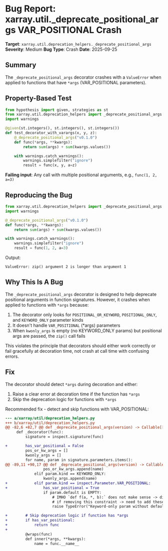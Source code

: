 # Bug Report: xarray.util._deprecate_positional_args VAR_POSITIONAL Crash

**Target**: `xarray.util.deprecation_helpers._deprecate_positional_args`
**Severity**: Medium
**Bug Type**: Crash
**Date**: 2025-09-25

## Summary

The `_deprecate_positional_args` decorator crashes with a `ValueError` when applied to functions that have `*args` (VAR_POSITIONAL parameters).

## Property-Based Test

```python
from hypothesis import given, strategies as st
from xarray.util.deprecation_helpers import _deprecate_positional_args
import warnings

@given(st.integers(), st.integers(), st.integers())
def test_decorator_with_varargs(x, y, z):
    @_deprecate_positional_args("v0.1.0")
    def func(*args, **kwargs):
        return sum(args) + sum(kwargs.values())

    with warnings.catch_warnings():
        warnings.simplefilter("ignore")
        result = func(x, y, a=z)
```

**Failing input**: Any call with multiple positional arguments, e.g., `func(1, 2, a=3)`

## Reproducing the Bug

```python
from xarray.util.deprecation_helpers import _deprecate_positional_args
import warnings

@_deprecate_positional_args("v0.1.0")
def func(*args, **kwargs):
    return sum(args) + sum(kwargs.values())

with warnings.catch_warnings():
    warnings.simplefilter("ignore")
    result = func(1, 2, a=3)
```

Output:
```
ValueError: zip() argument 2 is longer than argument 1
```

## Why This Is A Bug

The `_deprecate_positional_args` decorator is designed to help deprecate positional arguments in function signatures. However, it crashes when applied to functions with `*args` because:

1. The decorator only looks for `POSITIONAL_OR_KEYWORD`, `POSITIONAL_ONLY`, and `KEYWORD_ONLY` parameter kinds
2. It doesn't handle `VAR_POSITIONAL` (*args) parameters
3. When `kwonly_args` is empty (no KEYWORD_ONLY params) but positional args are passed, the `zip()` call fails

This violates the principle that decorators should either work correctly or fail gracefully at decoration time, not crash at call time with confusing errors.

## Fix

The decorator should detect `*args` during decoration and either:
1. Raise a clear error at decoration time if the function has `*args`
2. Skip the deprecation logic for functions with `*args`

Recommended fix - detect and skip functions with VAR_POSITIONAL:

```diff
--- a/xarray/util/deprecation_helpers.py
+++ b/xarray/util/deprecation_helpers.py
@@ -82,6 +82,7 @@ def _deprecate_positional_args(version) -> Callable[[T], T]:
     def _decorator(func):
         signature = inspect.signature(func)

+        has_var_positional = False
         pos_or_kw_args = []
         kwonly_args = []
         for name, param in signature.parameters.items():
@@ -89,11 +90,17 @@ def _deprecate_positional_args(version) -> Callable[[T], T]:
                 pos_or_kw_args.append(name)
             elif param.kind == KEYWORD_ONLY:
                 kwonly_args.append(name)
+            elif param.kind == inspect.Parameter.VAR_POSITIONAL:
+                has_var_positional = True
                 if param.default is EMPTY:
                     # IMHO `def f(a, *, b):` does not make sense -> disallow it
                     # if removing this constraint -> need to add these to kwargs as well
                     raise TypeError("Keyword-only param without default disallowed.")

+        # Skip deprecation logic if function has *args
+        if has_var_positional:
+            return func
+
         @wraps(func)
         def inner(*args, **kwargs):
             name = func.__name__
```
